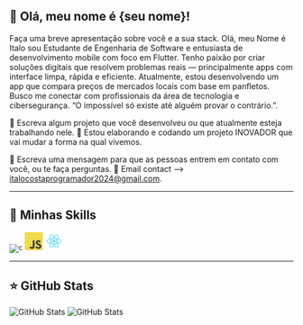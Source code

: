 ## 💜 Olá, meu nome é {seu nome}!

Faça uma breve apresentação sobre você e a sua stack.
Olá, meu Nome é Italo sou Estudante de Engenharia de Software  e entusiasta de desenvolvimento mobile com foco em Flutter.
Tenho paixão por criar soluções digitais que resolvem problemas reais — principalmente apps com interface limpa, rápida e eficiente.
Atualmente, estou desenvolvendo um app que compara preços de mercados locais com base em panfletos.
Busco me conectar com profissionais da área de tecnologia e cibersegurança.
“O impossível só existe até alguém provar o contrário.”.

🔭 Escreva algum projeto que você desenvolveu ou que atualmente esteja trabalhando nele.
🔭 Estou elaborando e codando um projeto INOVADOR que vai mudar a forma na qual vivemos.

💬 Escreva uma mensagem para que as pessoas entrem em contato com você, ou te faça perguntas.
💬 Email contact --> italocostaprogramador2024@gmail.com.

---

## 🚀 Minhas Skills

<code><img height="32" src="https://cdn.iconscout.com/icon/free/png-512/c-programming-569564.png" alt="c"/></code>
<code><img height="32" src="https://raw.githubusercontent.com/github/explore/80688e429a7d4ef2fca1e82350fe8e3517d3494d/topics/javascript/javascript.png" alt="Javascript"/></code>
<code><img height="32" src="https://raw.githubusercontent.com/github/explore/80688e429a7d4ef2fca1e82350fe8e3517d3494d/topics/react/react.png" alt="React"/></code>


---

## ⭐ GitHub Stats

![GitHub Stats](https://github-readme-stats.vercel.app/api?username=iuricode&show_icons=true)
![GitHub Stats](https://github-readme-stats.vercel.app/api?username=iuricode&show_icons=true)
